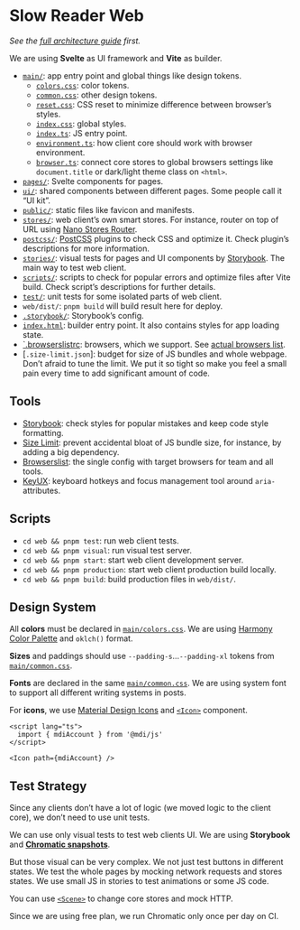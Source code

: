 # Slow Reader Web

_See the [full architecture guide](../README.md) first._

We are using **Svelte** as UI framework and **Vite** as builder.

- [`main/`](./main): app entry point and global things like design tokens.
  - [`colors.css`](./main/colors.css): color tokens.
  - [`common.css`](./main/common.css): other design tokens.
  - [`reset.css`](./main/reset.css): CSS reset to minimize difference between browser’s styles.
  - [`index.css`](./main/index.css): global styles.
  - [`index.ts`](./main/index.ts): JS entry point.
  - [`environment.ts`](./main/environment.ts): how client core should work with browser environment.
  - [`browser.ts`](./main/browser.ts): connect core stores to global browsers settings like `document.title` or dark/light theme class on `<html>`.
- [`pages/`](./pages/): Svelte components for pages.
- [`ui/`](./ui/): shared components between different pages. Some people call it “UI kit”.
- [`public/`](./public/): static files like favicon and manifests.
- [`stores/`](./stores/): web client’s own smart stores. For instance, router on top of URL using [Nano Stores Router](https://github.com/nanostores/router).
- [`postcss/`](./postcss/): [PostCSS](https://postcss.org/) plugins to check CSS and optimize it. Check plugin’s descriptions for more information.
- [`stories/`](./stories/): visual tests for pages and UI components by [Storybook](https://storybook.js.org/). The main way to test web client.
- [`scripts/`](./scripts/): scripts to check for popular errors and optimize files after Vite build. Check script’s descriptions for further details.
- [`test/`](./test/): unit tests for some isolated parts of web client.
- `web/dist/`: `pnpm build` will build result here for deploy.
- [`.storybook/`](./.storybook/): Storybook’s config.
- [`index.html`](./index.html): builder entry point. It also contains styles for app loading state.
- [`.browserslistrc](./.browserslistrc): browsers, which we support. See [actual browsers list](https://browsersl.ist/#q=defaults+and+supports+es6-module).
- [`.size-limit.json`]: budget for size of JS bundles and whole webpage. Don’t afraid to tune the limit. We put it so tight so make you feel a small pain every time to add significant amount of code.

## Tools

- [Storybook](https://storybook.js.org/): check styles for popular mistakes and keep code style formatting.
- [Size Limit](https://github.com/ai/size-limit/): prevent accidental bloat of JS bundle size, for instance, by adding a big dependency.
- [Browserslist](https://github.com/browserslist/browserslist): the single config with target browsers for team and all tools.
- [KeyUX](https://github.com/ai/keyux): keyboard hotkeys and focus management tool around `aria-` attributes.

## Scripts

- `cd web && pnpm test`: run web client tests.
- `cd web && pnpm visual`: run visual test server.
- `cd web && pnpm start`: start web client development server.
- `cd web && pnpm production`: start web client production build locally.
- `cd web && pnpm build`: build production files in `web/dist/`.

## Design System

All **colors** must be declared in [`main/colors.css`](./main/colors.css). We are using [Harmony Color Palette](https://github.com/evilmartians/harmony) and `oklch()` format.

**Sizes** and paddings should use `--padding-s`…`--padding-xl` tokens from [`main/common.css`](./main/common.css).

**Fonts** are declared in the same [`main/common.css`](./main/common.css). We are using system font to support all different writing systems in posts.

For **icons**, we use [Material Design Icons](https://pictogrammers.com/library/mdi/) and [`<Icon>`](./ui/icon.svelte) component.

```svelte
<script lang="ts">
  import { mdiAccount } from '@mdi/js'
</script>

<Icon path={mdiAccount} />
```

## Test Strategy

Since any clients don’t have a lot of logic (we moved logic to the client core), we don’t need to use unit tests.

We can use only visual tests to test web clients UI. We are using **Storybook** and **[Chromatic snapshots](https://www.chromatic.com/builds?appId=65678843aa11589739e8fbee)**.

But those visual can be very complex. We not just test buttons in different states. We test the whole pages by mocking network requests and stores states. We use small JS in stories to test animations or some JS code.

You can use [`<Scene>`](./stories/scene.svelte) to change core stores and mock HTTP.

Since we are using free plan, we run Chromatic only once per day on CI.
